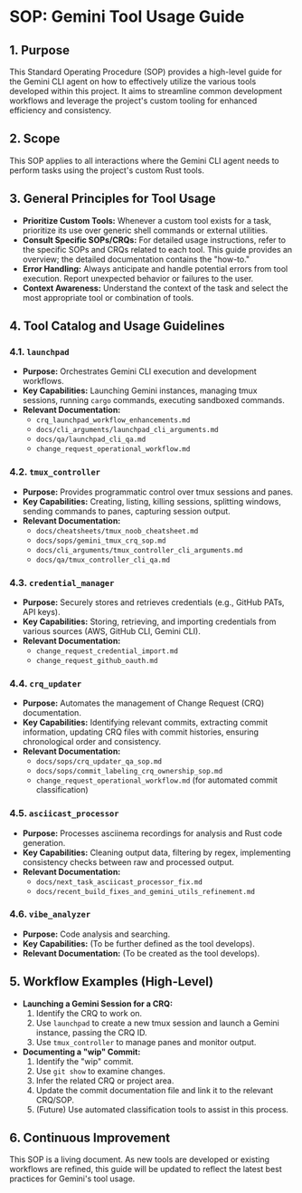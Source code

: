 # SOP: Gemini Tool Usage Guide

## 1. Purpose
This Standard Operating Procedure (SOP) provides a high-level guide for the Gemini CLI agent on how to effectively utilize the various tools developed within this project. It aims to streamline common development workflows and leverage the project's custom tooling for enhanced efficiency and consistency.

## 2. Scope
This SOP applies to all interactions where the Gemini CLI agent needs to perform tasks using the project's custom Rust tools.

## 3. General Principles for Tool Usage
*   **Prioritize Custom Tools:** Whenever a custom tool exists for a task, prioritize its use over generic shell commands or external utilities.
*   **Consult Specific SOPs/CRQs:** For detailed usage instructions, refer to the specific SOPs and CRQs related to each tool. This guide provides an overview; the detailed documentation contains the "how-to."
*   **Error Handling:** Always anticipate and handle potential errors from tool execution. Report unexpected behavior or failures to the user.
*   **Context Awareness:** Understand the context of the task and select the most appropriate tool or combination of tools.

## 4. Tool Catalog and Usage Guidelines

### 4.1. `launchpad`
*   **Purpose:** Orchestrates Gemini CLI execution and development workflows.
*   **Key Capabilities:** Launching Gemini instances, managing tmux sessions, running `cargo` commands, executing sandboxed commands.
*   **Relevant Documentation:**
    *   `crq_launchpad_workflow_enhancements.md`
    *   `docs/cli_arguments/launchpad_cli_arguments.md`
    *   `docs/qa/launchpad_cli_qa.md`
    *   `change_request_operational_workflow.md`

### 4.2. `tmux_controller`
*   **Purpose:** Provides programmatic control over tmux sessions and panes.
*   **Key Capabilities:** Creating, listing, killing sessions, splitting windows, sending commands to panes, capturing session output.
*   **Relevant Documentation:**
    *   `docs/cheatsheets/tmux_noob_cheatsheet.md`
    *   `docs/sops/gemini_tmux_crq_sop.md`
    *   `docs/cli_arguments/tmux_controller_cli_arguments.md`
    *   `docs/qa/tmux_controller_cli_qa.md`

### 4.3. `credential_manager`
*   **Purpose:** Securely stores and retrieves credentials (e.g., GitHub PATs, API keys).
*   **Key Capabilities:** Storing, retrieving, and importing credentials from various sources (AWS, GitHub CLI, Gemini CLI).
*   **Relevant Documentation:**
    *   `change_request_credential_import.md`
    *   `change_request_github_oauth.md`

### 4.4. `crq_updater`
*   **Purpose:** Automates the management of Change Request (CRQ) documentation.
*   **Key Capabilities:** Identifying relevant commits, extracting commit information, updating CRQ files with commit histories, ensuring chronological order and consistency.
*   **Relevant Documentation:**
    *   `docs/sops/crq_updater_qa_sop.md`
    *   `docs/sops/commit_labeling_crq_ownership_sop.md`
    *   `change_request_operational_workflow.md` (for automated commit classification)

### 4.5. `asciicast_processor`
*   **Purpose:** Processes asciinema recordings for analysis and Rust code generation.
*   **Key Capabilities:** Cleaning output data, filtering by regex, implementing consistency checks between raw and processed output.
*   **Relevant Documentation:**
    *   `docs/next_task_asciicast_processor_fix.md`
    *   `docs/recent_build_fixes_and_gemini_utils_refinement.md`

### 4.6. `vibe_analyzer`
*   **Purpose:** Code analysis and searching.
*   **Key Capabilities:** (To be further defined as the tool develops).
*   **Relevant Documentation:** (To be created as the tool develops).

## 5. Workflow Examples (High-Level)

*   **Launching a Gemini Session for a CRQ:**
    1.  Identify the CRQ to work on.
    2.  Use `launchpad` to create a new tmux session and launch a Gemini instance, passing the CRQ ID.
    3.  Use `tmux_controller` to manage panes and monitor output.
*   **Documenting a "wip" Commit:**
    1.  Identify the "wip" commit.
    2.  Use `git show` to examine changes.
    3.  Infer the related CRQ or project area.
    4.  Update the commit documentation file and link it to the relevant CRQ/SOP.
    5.  (Future) Use automated classification tools to assist in this process.

## 6. Continuous Improvement
This SOP is a living document. As new tools are developed or existing workflows are refined, this guide will be updated to reflect the latest best practices for Gemini's tool usage.
